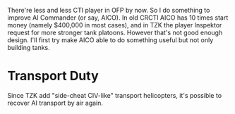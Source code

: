 There're less and less CTI player in OFP by now. So I do something to improve AI Commander (or say, AICO). In old CRCTI AICO has 10 times start money (namely $400,000 in most cases), and in TZK the player Inspektor request for more stronger tank platoons. However that's not good enough design. I'll first try make AICO able to do something useful but not only building tanks.
# Transport Duty
Since TZK add "side-cheat CIV-like" transport helicopters, it's possible to recover AI transport by air again.